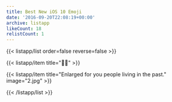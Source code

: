 ```yaml
---
title: Best New iOS 10 Emoji
date: '2016-09-20T22:08:19+00:00'
archive: listapp
likeCount: 18
relistCount: 1
---
```


<!--more-->

{{< listapp/list order=false reverse=false >}}

   {{< listapp/item title="👯‍♂️" >}}

   {{< listapp/item title="Enlarged for you people living in the past."
      image="2.jpg" >}}

{{< /listapp/list >}}
